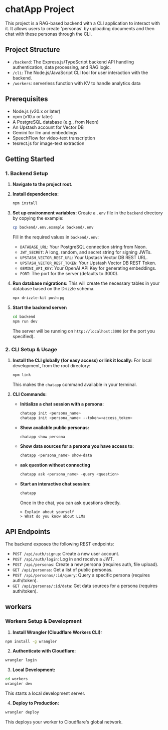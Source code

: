# chatApp Project

This project is a RAG-based backend with a CLI application to interact with it. It allows users to create 'personas' by uploading documents and then chat with these personas through the CLI.

## Project Structure

- `/backend`: The Express.js/TypeScript backend API handling authentication, data processing, and RAG logic.
- `/cli`: The Node.js/JavaScript CLI tool for user interaction with the backend.
- `/workers`: serverless function with KV to handle analytics data

## Prerequisites

- Node.js (v20.x or later)
- npm (v10.x or later)
- A PostgreSQL database (e.g., from Neon)
- An Upstash account for Vector DB
- Gemini for llm and embeddings
- SpeechFlow for video-text transcription
- tesrect.js for image-text extraction

## Getting Started

### 1. Backend Setup

1.  **Navigate to the project root.**

2.  **Install dependencies:**
    ```bash
    npm install
    ```

3.  **Set up environment variables:**
    Create a `.env` file in the `backend` directory by copying the example:
    ```bash
    cp backend/.env.example backend/.env
    ```
    Fill in the required values in `backend/.env`:
    - `DATABASE_URL`: Your PostgreSQL connection string from Neon.
    - `JWT_SECRET`: A long, random, and secret string for signing JWTs.
    - `UPSTASH_VECTOR_REST_URL`: Your Upstash Vector DB REST URL.
    - `UPSTASH_VECTOR_REST_TOKEN`: Your Upstash Vector DB REST Token.
    - `GEMINI_API_KEY`: Your OpenAI API Key for generating embeddings.
    - `PORT`: The port for the server (defaults to 3000).

4.  **Run database migrations:**
    This will create the necessary tables in your database based on the Drizzle schema.
    ```bash
    npx drizzle-kit push:pg
    ```

5.  **Start the backend server:**
    ```bash
    cd backend
    npm run dev
    ```
    The server will be running on `http://localhost:3000` (or the port you specified).

### 2. CLI Setup & Usage

1.  **Install the CLI globally (for easy access) or link it locally:**
    For local development, from the root directory:
    ```bash
    npm link
    ```
    This makes the `chatapp` command available in your terminal.

2.  **CLI Commands:**

    - **Initialize a chat session with a persona:**
      ```bash
      chatapp init <persona_name>
      chatapp init <persona_name> --token=<access_token>
      ```

    - **Show available public personas:**
      ```bash
      chatapp show persona
      ```

    - **Show data sources for a persona you have access to:**
      ```bash
      chatapp <persona_name> show-data
      ```
      
    - **ask question without connecting**
      ```bash
      chatapp ask <persona_name> -query <question>
      ```

    - **Start an interactive chat session:**
      ```bash
      chatapp
      ```
      Once in the chat, you can ask questions directly.
      ```
      > Explain about yourself
      > What do you know about LLMs
      ```

## API Endpoints

The backend exposes the following REST endpoints:

- `POST /api/auth/signup`: Create a new user account.
- `POST /api/auth/login`: Log in and receive a JWT.
- `POST /api/personas`: Create a new persona (requires auth, file upload).
- `GET /api/personas`: Get a list of public personas.
- `POST /api/personas/:id/query`: Query a specific persona (requires auth/token).
- `GET /api/personas/:id/data`: Get data sources for a persona (requires auth/token).


## workers
### Workers Setup & Development

1. **Install Wrangler (Cloudflare Workers CLI):**
  ```bash
  npm install -g wrangler
  ```

2. **Authenticate with Cloudflare:**
  ```bash
  wrangler login
  ```

3. **Local Development:**
  ```bash
  cd workers
  wrangler dev
  ```
  This starts a local development server.

4. **Deploy to Production:**
  ```bash
  wrangler deploy
  ```

This deploys your worker to Cloudflare's global network.
